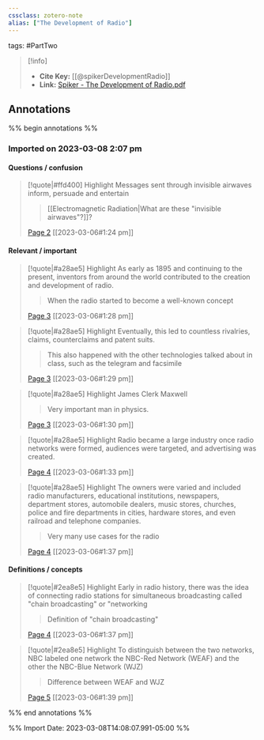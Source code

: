 ```yaml
---
cssclass: zotero-note
alias: ["The Development of Radio"]
---
```

tags: #PartTwo 

> [!info]
> - **Cite Key:** [[@spikerDevelopmentRadio]]
> - **Link:** [Spiker - The Development of Radio.pdf](file://C:\Users\willc\Zotero\storage\UI8IEHCR\Spiker%20-%20The%20Development%20of%20Radio.pdf)

## Annotations
%% begin annotations %%
### Imported on 2023-03-08 2:07 pm

#### Questions / confusion

> [!quote|#ffd400] Highlight
> Messages sent through invisible airwaves inform, persuade and entertain
>
>> [[Electromagnetic Radiation|What are these "invisible airwaves"?]]?
>
> [Page 2](zotero://open-pdf/library/items/UI8IEHCR?page=2) [[2023-03-06#1:24 pm]]

#### Relevant / important

> [!quote|#a28ae5] Highlight
> As early as 1895 and continuing to the present, inventors from around the world contributed to the creation and development of radio.
>
>> When the radio started to become a well-known concept
>
> [Page 3](zotero://open-pdf/library/items/UI8IEHCR?page=3) [[2023-03-06#1:28 pm]]

> [!quote|#a28ae5] Highlight
> Eventually, this led to countless rivalries, claims, counterclaims and patent suits.
>
>> This also happened with the other technologies talked about in class, such as the telegram and facsimile
>
> [Page 3](zotero://open-pdf/library/items/UI8IEHCR?page=3) [[2023-03-06#1:29 pm]]

> [!quote|#a28ae5] Highlight
> James Clerk Maxwell
>
>> Very important man in physics.
>
> [Page 3](zotero://open-pdf/library/items/UI8IEHCR?page=3) [[2023-03-06#1:30 pm]]

> [!quote|#a28ae5] Highlight
> Radio became a large industry once radio networks were formed, audiences were targeted, and advertising was created.
>
> [Page 4](zotero://open-pdf/library/items/UI8IEHCR?page=4) [[2023-03-06#1:33 pm]]

> [!quote|#a28ae5] Highlight
> The owners were varied and included radio manufacturers, educational institutions, newspapers, department stores, automobile dealers, music stores, churches, police and fire departments in cities, hardware stores, and even railroad and telephone companies.
>
>> Very many use cases for the radio
>
> [Page 4](zotero://open-pdf/library/items/UI8IEHCR?page=4) [[2023-03-06#1:37 pm]]

#### Definitions / concepts

> [!quote|#2ea8e5] Highlight
> Early in radio history, there was the idea of connecting radio stations for simultaneous broadcasting called "chain broadcasting" or "networking
>
>> Definition of "chain broadcasting"
>
> [Page 4](zotero://open-pdf/library/items/UI8IEHCR?page=4) [[2023-03-06#1:37 pm]]

> [!quote|#2ea8e5] Highlight
> To distinguish between the two networks, NBC labeled one network the NBC-Red Network (WEAF) and the other the NBC-Blue Network (WJZ)
>
>> Difference between WEAF and WJZ
>
> [Page 5](zotero://open-pdf/library/items/UI8IEHCR?page=5) [[2023-03-06#1:39 pm]]


%% end annotations %%

%% Import Date: 2023-03-08T14:08:07.991-05:00 %%
